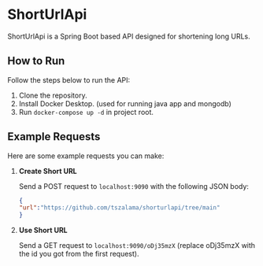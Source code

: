 # ShortUrlApi
ShortUrlApi is a Spring Boot based API designed for shortening long URLs.

## How to Run
Follow the steps below to run the API:

1. Clone the repository.
2. Install Docker Desktop. (used for running java app and mongodb)
3. Run `docker-compose up -d` in project root.

## Example Requests

Here are some example requests you can make:

1. **Create Short URL**

   Send a POST request to `localhost:9090` with the following JSON body:

   ```json
   {
   "url":"https://github.com/tszalama/shorturlapi/tree/main"
   }
   ```

2. **Use Short URL**

   Send a GET request to `localhost:9090/oDj35mzX` (replace oDj35mzX with the id you got from the first request).
